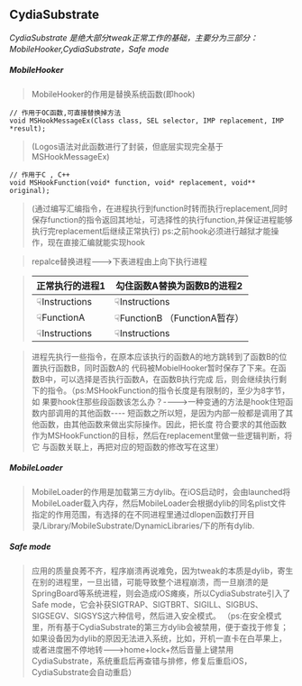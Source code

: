 ## CydiaSubstrate 

*CydiaSubstrate 是绝大部分tweak正常工作的基础，主要分为三部分：MobileHooker,CydiaSubstrate，Safe mode*

##### *MobileHooker*
	
>MobileHooker的作用是替换系统函数(即hook)
	
``` 
// 作用于OC函数,可直接替换掉方法  
void MSHookMessageEx(Class class, SEL selector, IMP replacement, IMP *result);
```
>(Logos语法对此函数进行了封装，但底层实现完全基于MSHookMessageEx)

```	
// 作用于C , C++
void MSHookFunction(void* function, void* replacement, void** original);
```
>(通过编写汇编指令，在进程执行到function时转而执行replacement,同时保存function的指令返回其地址，可选择性的执行function,并保证进程能够执行完replacement后继续正常执行)
ps:之前hook必须进行越狱才能操作，现在直接汇编就能实现hook

	
>repalce替换进程--->下表进程由上向下执行进程

>正常执行的进程1 | 勾住函数A替换为函数B的进程2
>------------- | -------------
>☟Instructions  | ☟Instructions
>☟FunctionA  | ☟FunctionB  （FunctionA暂存）
>☟Instructions | ☟Instructions
	
>进程先执行一些指令，在原本应该执行的函数A的地方跳转到了函数B的位置执行函数B，同时函数A的	代码被MobielHooker暂时保存了下来。在函数B中，可以选择是否执行函数A，在函数B执行完成	后，则会继续执行剩下的指令。（ps:MSHookFunction的指令长度是有限制的，至少为8字节，如	果要hook住那些段函数该怎么办？---->一种变通的方法是hook住短函数内部调用的其他函数----	短函数之所以短，是因为内部一般都是调用了其他函数，由其他函数来做出实际操作。因此，把长度	符合要求的其他函数作为MSHookFunction的目标，然后在replacement里做一些逻辑判断，将它	与函数关联上，再把对应的短函数的修改写在这里）
	
##### *MobileLoader*
>MobileLoader的作用是加载第三方dylib。在iOS启动时，会由launched将MobileLoader载入内存，然后MobileLoader会根据dylib的同名plist文件指定的作用范围，有选择的在不同进程里通过dlopen函数打开目录/Library/MobileSubstrate/DynamicLibraries/下的所有dylib.

##### *Safe mode*
>应用的质量良莠不齐，程序崩溃再说难免，因为tweak的本质是dylib，寄生在别的进程里，一旦出错，可能导致整个进程崩溃，而一旦崩溃的是SpringBoard等系统进程，则会造成iOS瘫痪，所以CydiaSubstrate引入了Safe mode，它会补获SIGTRAP、SIGTBRT、SIGILL、SIGBUS、SIGSEGV、SIGSYS这六种信号，然后进入安全模式。
（ps:在安全模式里，所有基于CydiaSubstrate的第三方dylib会被禁用，便于查找于修复；如果设备因为dylib的原因无法进入系统，比如，开机一直卡在白苹果上，或者进度圈不停地转--->home+lock+然后音量上键禁用CydiaSubstrate，系统重启后再查错与排修，修复后重启iOS，CydiaSubstrate会自动重启）